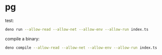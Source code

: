 # pg

test:

```bash
deno run --allow-read --allow-net --allow-env --allow-run index.ts
```

compile a binary:

```bash
deno compile --allow-read --allow-net --allow-env --allow-run index.ts
```
